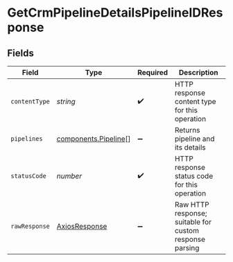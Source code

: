 # GetCrmPipelineDetailsPipelineIDResponse


## Fields

| Field                                                        | Type                                                         | Required                                                     | Description                                                  |
| ------------------------------------------------------------ | ------------------------------------------------------------ | ------------------------------------------------------------ | ------------------------------------------------------------ |
| `contentType`                                                | *string*                                                     | :heavy_check_mark:                                           | HTTP response content type for this operation                |
| `pipelines`                                                  | [components.Pipeline](../../models/components/pipeline.md)[] | :heavy_minus_sign:                                           | Returns pipeline and its details                             |
| `statusCode`                                                 | *number*                                                     | :heavy_check_mark:                                           | HTTP response status code for this operation                 |
| `rawResponse`                                                | [AxiosResponse](https://axios-http.com/docs/res_schema)      | :heavy_minus_sign:                                           | Raw HTTP response; suitable for custom response parsing      |